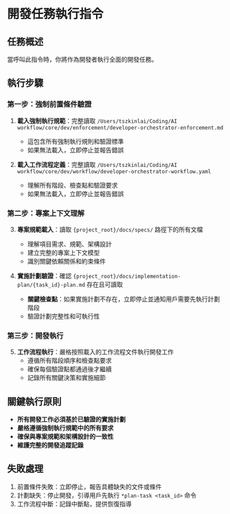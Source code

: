 # 開發任務執行指令

## 任務概述
當呼叫此指令時，你將作為開發者執行全面的開發任務。

## 執行步驟

### 第一步：強制前置條件驗證
1. **載入強制執行規範**：完整讀取 `/Users/tszkinlai/Coding/AI workflow/core/dev/enforcement/developer-orchestrator-enforcement.md`
   - 這包含所有強制執行規則和驗證標準
   - 如果無法載入，立即停止並報告錯誤

2. **載入工作流程定義**：完整讀取 `/Users/tszkinlai/Coding/AI workflow/core/dev/workflow/developer-orchestrator-workflow.yaml`
   - 理解所有階段、檢查點和驗證要求
   - 如果無法載入，立即停止並報告錯誤

### 第二步：專案上下文理解
3. **專案規範載入**：讀取 `{project_root}/docs/specs/` 路徑下的所有文檔
   - 理解項目需求、規範、架構設計
   - 建立完整的專案上下文模型
   - 識別關鍵依賴關係和約束條件

4. **實施計劃驗證**：確認 `{project_root}/docs/implementation-plan/{task_id}-plan.md` 存在且可讀取
   - **關鍵檢查點**：如果實施計劃不存在，立即停止並通知用戶需要先執行計劃階段
   - 驗證計劃完整性和可執行性

### 第三步：開發執行
5. **工作流程執行**：嚴格按照載入的工作流程文件執行開發工作
   - 遵循所有階段順序和檢查點要求
   - 確保每個驗證點都通過後才繼續
   - 記錄所有關鍵決策和實施細節

## 關鍵執行原則

- **所有開發工作必須基於已驗證的實施計劃**
- **嚴格遵循強制執行規範中的所有要求**
- **確保與專案規範和架構設計的一致性**
- **維護完整的開發追蹤記錄**

## 失敗處理

1. 前置條件失敗：立即停止，報告具體缺失的文件或條件
2. 計劃缺失：停止開發，引導用戶先執行 `*plan-task <task_id>` 命令
3. 工作流程中斷：記錄中斷點，提供恢復指導